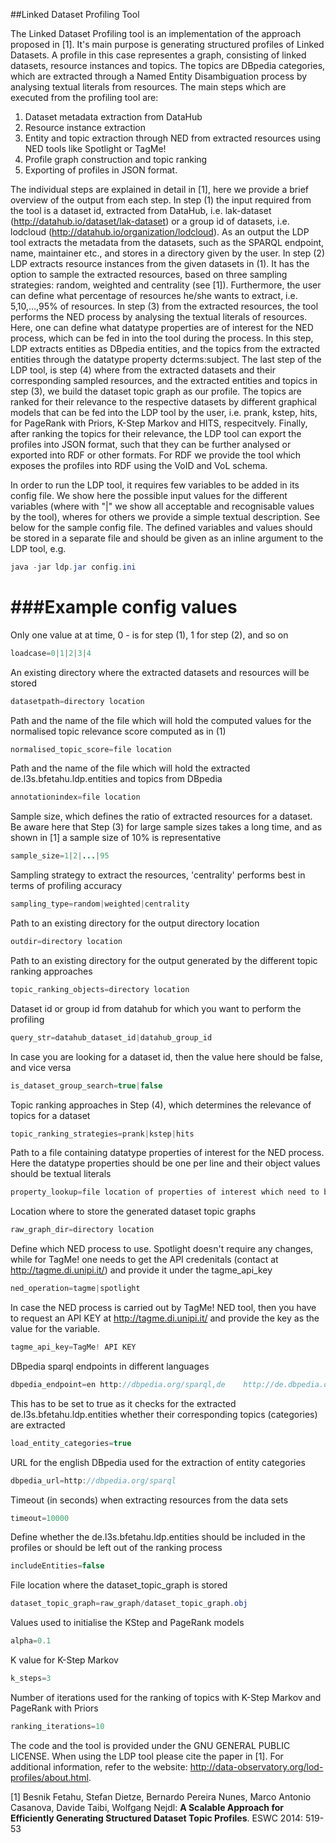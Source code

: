 ##Linked Dataset Profiling Tool

The Linked Dataset Profiling tool is an implementation of the approach proposed in [1]. It's main purpose is generating 
structured profiles of Linked Datasets. A profile in this case representes a graph, consisting of linked datasets, 
resource instances and topics. The topics are DBpedia categories, which are extracted through a Named Entity 
Disambiguation process by analysing textual literals from resources. The main steps which are executed from the 
profiling tool are: 

1. Dataset metadata extraction from DataHub
2. Resource instance extraction 
3. Entity and topic extraction through NED from extracted resources using NED tools like Spotlight or TagMe!
4. Profile graph construction and topic ranking
5. Exporting of profiles in JSON format.

The individual steps are explained in detail in [1], here we provide a brief overview of the output from each step. 
In step (1) the input required from the tool is a dataset id, extracted from DataHub, i.e. lak-dataset 
(http://datahub.io/dataset/lak-dataset) or a group id of datasets, i.e. lodcloud (http://datahub.io/organization/lodcloud). 
As an output the LDP tool extracts the metadata from the datasets, such as the SPARQL endpoint, name, maintainer etc., 
and stores in a directory given by the user. In step (2) LDP extracts resource instances from the given datasets in (1).
 It has the option to sample the extracted resources, based on three sampling strategies: random, weighted and centrality 
 (see [1]). Furthermore, the user can define what percentage of resources he/she wants to extract, i.e. 5,10,...,95% 
 of resources. In step (3) from the extracted resources, the tool performs the NED process by analysing the textual 
 literals of resources. Here, one can define what datatype properties are of interest for the NED process, which can 
 be fed in into the tool during the process. In this step, LDP extracts entities as 
 DBpedia entities, and the topics from the extracted entities through the 
 datatype property dcterms:subject. The last step of the LDP tool, is step (4) where from the extracted datasets 
 and their corresponding sampled resources, and the extracted entities and topics in step (3), 
 we build the dataset topic graph as our profile. The topics are ranked for their relevance to the respective 
 datasets by different graphical models that can be fed into the LDP tool by the user, i.e. prank, kstep, hits, 
 for PageRank with Priors, K-Step Markov and HITS, respecitvely. Finally, after ranking the topics for their 
 relevance, the LDP tool can export the profiles into JSON format, such that they can be further analysed or exported 
 into RDF or other formats. For RDF we provide the tool which exposes the profiles into RDF using the VoID and VoL schema.


In order to run the LDP tool, it requires few variables to be added in its config file. We show here the possible input values for the different variables (where with "|" we show all acceptable and recognisable values by the tool), wheres for others we provide a simple textual description. See below for the sample config file. The defined variables and values should be stored in a separate file and should be given as an inline argument to the LDP tool, e.g. 

```java
java -jar ldp.jar config.ini
```

###Example config values
=========================

Only one value at at time, 0 - is for step (1), 1 for step (2), and so on

```java
loadcase=0|1|2|3|4
```


An existing directory where the extracted datasets and resources will be stored

```java
datasetpath=directory location
```


Path and the name of the file which will hold the computed values for the normalised topic relevance score computed as in (1)

```java
normalised_topic_score=file location
```


Path and the name of the file which will hold the extracted de.l3s.bfetahu.ldp.entities and topics from DBpedia

```java
annotationindex=file location
```


Sample size, which defines the ratio of extracted resources for a dataset. Be aware here that Step (3) for large sample sizes takes a long time, and as shown in [1] a sample size of 10% is representative

```java
sample_size=1|2|...|95
```


Sampling strategy to extract the resources, 'centrality' performs best in terms of profiling accuracy

```java
sampling_type=random|weighted|centrality
```


Path to an existing directory for the output directory location

```java
outdir=directory location
```


Path to an existing directory for the output generated by the different topic ranking approaches

```java
topic_ranking_objects=directory location
```


Dataset id or group id from datahub for which you want to perform the profiling

```java
query_str=datahub_dataset_id|datahub_group_id
```


In case you are looking for a dataset id, then the value here should be false, and vice versa

```java
is_dataset_group_search=true|false
```


Topic ranking approaches in Step (4), which determines the relevance of topics for a dataset

```java
topic_ranking_strategies=prank|kstep|hits
```


Path to a file containing datatype properties of interest for the NED process. Here the datatype properties should be one per line and their object values should be textual literals

```java
property_lookup=file location of properties of interest which need to be considered for NED analysis
```
 

Location where to store the generated dataset topic graphs

```java
raw_graph_dir=directory location 
```


Define which NED process to use. Spotlight doesn't require any changes, while for TagMe! one needs to get the API credenitals (contact at http://tagme.di.unipi.it/) and provide it under the tagme_api_key

```java
ned_operation=tagme|spotlight 
```

In case the NED process is carried out by TagMe! NED tool, then you have to request an API KEY at http://tagme.di.unipi.it/ and provide the key as the value for the variable.

```java
tagme_api_key=TagMe! API KEY
```

DBpedia sparql endpoints in different languages

```java
dbpedia_endpoint=en	http://dbpedia.org/sparql,de	http://de.dbpedia.org/live/sparql 
```


This has to be set to true as it checks for the extracted de.l3s.bfetahu.ldp.entities whether their corresponding topics (categories) are extracted

```java
load_entity_categories=true 
```


URL for the english DBpedia used for the extraction of entity categories

```java
dbpedia_url=http://dbpedia.org/sparql 
```


Timeout (in seconds) when extracting resources from the data sets

```java
timeout=10000 
```


Define whether the de.l3s.bfetahu.ldp.entities should be included in the profiles or should be left out of the ranking process

```java
includeEntities=false 
```


File location where the dataset_topic_graph is stored

```java
dataset_topic_graph=raw_graph/dataset_topic_graph.obj
```


Values used to initialise the KStep and PageRank models

```java
alpha=0.1
```


K value for K-Step Markov

```java
k_steps=3 
```


Number of iterations used for the ranking of topics with K-Step Markov and PageRank with Priors

```java
ranking_iterations=10
```

The code and the tool is provided under the GNU GENERAL PUBLIC LICENSE. When using the LDP tool please cite the paper in [1]. For additional information, refer to the website: http://data-observatory.org/lod-profiles/about.html.

[1] Besnik Fetahu, Stefan Dietze, Bernardo Pereira Nunes, Marco Antonio Casanova, Davide Taibi, Wolfgang Nejdl: **A Scalable Approach for Efficiently Generating Structured Dataset Topic Profiles**. ESWC 2014: 519-53
